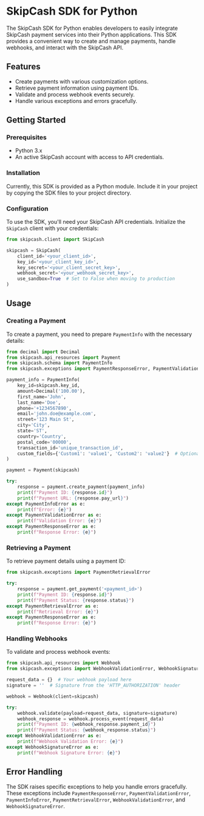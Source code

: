 
# SkipCash SDK for Python

The SkipCash SDK for Python enables developers to easily integrate SkipCash payment services into their Python applications. This SDK provides a convenient way to create and manage payments, handle webhooks, and interact with the SkipCash API.

## Features

- Create payments with various customization options.
- Retrieve payment information using payment IDs.
- Validate and process webhook events securely.
- Handle various exceptions and errors gracefully.

## Getting Started

### Prerequisites

- Python 3.x
- An active SkipCash account with access to API credentials.

### Installation

Currently, this SDK is provided as a Python module. Include it in your project by copying the SDK files to your project directory.

### Configuration

To use the SDK, you'll need your SkipCash API credentials. Initialize the `SkipCash` client with your credentials:

```python
from skipcash.client import SkipCash

skipcash = SkipCash(
    client_id='<your_client_id>',
    key_id='<your_client_key_id>',
    key_secret='<your_client_secret_key>',
    webhook_secret='<your_webhook_secret_key>',
    use_sandbox=True  # Set to False when moving to production
)
```

## Usage

### Creating a Payment

To create a payment, you need to prepare `PaymentInfo` with the necessary details:

```python
from decimal import Decimal
from skipcash.api_resources import Payment
from skipcash.schema import PaymentInfo
from skipcash.exceptions import PaymentResponseError, PaymentValidationError, PaymentInfoError

payment_info = PaymentInfo(
    key_id=skipcash.key_id,
    amount=Decimal('100.00'),
    first_name='John',
    last_name='Doe',
    phone='+1234567890',
    email='john.doe@example.com',
    street='123 Main St',
    city='City',
    state='ST',
    country='Country',
    postal_code='00000',
    transaction_id='unique_transaction_id',
    custom_fields={'Custom1': 'value1', 'Custom2': 'value2'}  # Optional
)

payment = Payment(skipcash)

try:
    response = payment.create_payment(payment_info)
    print(f"Payment ID: {response.id}")
    print(f"Payment URL: {response.pay_url}")
except PaymentInfoError as e:
    print(f"Error: {e}")
except PaymentValidationError as e:
    print(f"Validation Error: {e}")
except PaymentResponseError as e:
    print(f"Response Error: {e}")
```

### Retrieving a Payment

To retrieve payment details using a payment ID:

```python
from skipcash.exceptions import PaymentRetrievalError

try:
    response = payment.get_payment('<payment_id>')
    print(f"Payment ID: {response.id}")
    print(f"Payment Status: {response.status}")
except PaymentRetrievalError as e:
    print(f"Retrieval Error: {e}")
except PaymentResponseError as e:
    print(f"Response Error: {e}")
```

### Handling Webhooks

To validate and process webhook events:

```python
from skipcash.api_resources import Webhook
from skipcash.exceptions import WebhookValidationError, WebhookSignatureError

request_data = {}  # Your webhook payload here
signature = ''  # Signature from the 'HTTP_AUTHORIZATION' header

webhook = Webhook(client=skipcash)

try:
    webhook.validate(payload=request_data, signature=signature)
    webhook_response = webhook.process_event(request_data)
    print(f"Payment ID: {webhook_response.payment_id}")
    print(f"Payment Status: {webhook_response.status}")
except WebhookValidationError as e:
    print(f"Webhook Validation Error: {e}")
except WebhookSignatureError as e:
    print(f"Webhook Signature Error: {e}")
```

## Error Handling

The SDK raises specific exceptions to help you handle errors gracefully. These exceptions include `PaymentResponseError`, `PaymentValidationError`, `PaymentInfoError`, `PaymentRetrievalError`, `WebhookValidationError`, and `WebhookSignatureError`.

